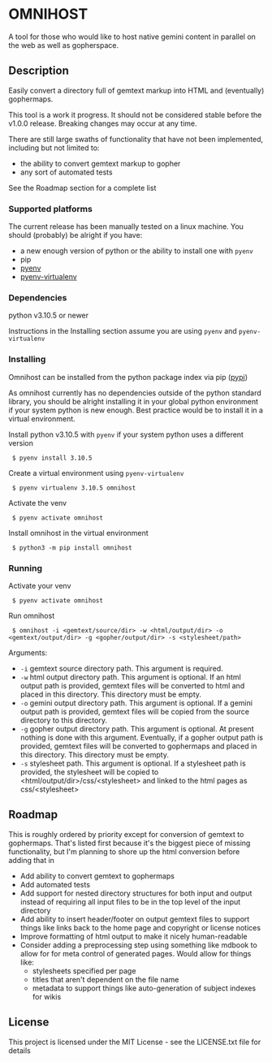 # OMNIHOST

A tool for those who would like to host native gemini content in parallel on the web as well as gopherspace.

## Description

Easily convert a directory full of gemtext markup into HTML and (eventually) gophermaps.

This tool is a work it progress. It should not be considered stable before the v1.0.0 release. Breaking changes may occur at any time.

There are still large swaths of functionality that have not been implemented, including but not limited to:
 - the ability to convert gemtext markup to gopher
 - any sort of automated tests

See the Roadmap section for a complete list

### Supported platforms

The current release has been manually tested on a linux machine. You should (probably) be alright if you have:
 * a new enough version of python or the ability to install one with `pyenv`
 * pip
 * [pyenv](https://github.com/pyenv/pyenv)
 * [pyenv-virtualenv](https://github.com/pyenv/pyenv-virtualenv)

### Dependencies

python v3.10.5 or newer

Instructions in the Installing section assume you are using `pyenv` and `pyenv-virtualenv`

### Installing

Omnihost can be installed from the python package index via pip ([pypi](https://pypi.org/project/omnihost))

As omnihost currently has no dependencies outside of the python standard library, you should be alright installing it in your global python environment if your system python is new enough. Best practice would be to install it in a virtual environment.

Install python v3.10.5 with `pyenv` if your system python uses a different version
```
 $ pyenv install 3.10.5
```

Create a virtual environment using `pyenv-virtualenv`
```
 $ pyenv virtualenv 3.10.5 omnihost
```


Activate the venv
```
 $ pyenv activate omnihost
```

Install omnihost in the virtual environment
```
 $ python3 -m pip install omnihost
```

### Running

Activate your venv
```
 $ pyenv activate omnihost
```

Run omnihost
```
 $ omnihost -i <gemtext/source/dir> -w <html/output/dir> -o <gemtext/output/dir> -g <gopher/output/dir> -s <stylesheet/path>
```

Arguments:
 * `-i` gemtext source directory path. This argument is required.
 * `-w` html output directory path. This argument is optional. If an html output path is provided, gemtext files will be converted to html and placed in this directory. This directory must be empty.
 * `-o` gemini output directory path. This argument is optional. If a gemini output path is provided, gemtext files will be copied from the source directory to this directory.
 * `-g` gopher output directory path. This argument is optional. At present nothing is done with this argument. Eventually, if a gopher output path is provided, gemtext files will be converted to gophermaps and placed in this directory. This directory must be empty.
 * `-s` stylesheet path. This argument is optional. If a stylesheet path is provided, the stylesheet will be copied to \<html/output/dir>/css/\<stylesheet> and linked to the html pages as css/\<stylesheet>
 
 ## Roadmap
 
 This is roughly ordered by priority except for conversion of gemtext to gophermaps. That's listed first because it's the biggest piece of missing functionality, but I'm planning to shore up the html conversion before adding that in
 
  * Add ability to convert gemtext to gophermaps
  * Add automated tests
  * Add support for nested directory structures for both input and output instead of requiring all input files to be in the top level of the input directory
  * Add ability to insert header/footer on output gemtext files to support things like links back to the home page and copyright or license notices
  * Improve formatting of html output to make it nicely human-readable
  * Consider adding a preprocessing step using something like mdbook to allow for for meta control of generated pages. Would allow for things like:
    + stylesheets specified per page
    + titles that aren't dependent on the file name
    + metadata to support things like auto-generation of subject indexes for wikis

## License

This project is licensed under the MIT License - see the LICENSE.txt file for details